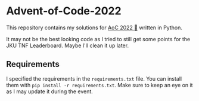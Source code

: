 # Advent-of-Code-2022

This repository contains my solutions for [AoC 2022 :christmas_tree:](https://adventofcode.com/2022) written in Python.

It may not be the best looking code as I tried to still get some points for the JKU TNF Leaderboard.
Maybe I'll clean it up later.

## Requirements
I specified the requirements in the `requirements.txt` file. You can install them with `pip install -r requirements.txt`.
Make sure to keep an eye on it as I may update it during the event.
